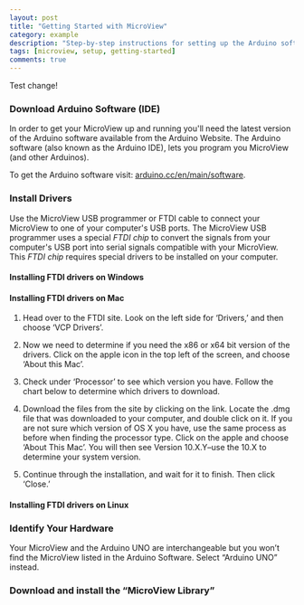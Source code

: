 ```yaml
---
layout: post
title: "Getting Started with MicroView"
category: example
description: "Step-by-step instructions for setting up the Arduino software and connecting it to your MicroView."
tags: [microview, setup, getting-started]
comments: true
---
```


Test change!

### Download Arduino Software (IDE) 

In order to get your MicroView up and running you'll need the latest version of the Arduino software available from the Arduino Website. The Arduino software (also known as the Arduino IDE), lets you program you MicroView (and other Arduinos). 

To get the Arduino software visit: [arduino.cc/en/main/software](arduino.cc/en/main/software).

### Install Drivers

Use the MicroView USB programmer or FTDI cable to connect your MicroView to one of your computer's USB ports. The MicroView USB programmer uses a special _FTDI chip_ to convert the signals from your computer's USB port into serial signals compatible with your MicroView. This _FTDI chip_ requires special drivers to be installed on your computer.


#### Installing FTDI drivers on Windows

#### Installing FTDI drivers on Mac

1. Head over to the FTDI site. Look on the left side for ‘Drivers,’ and then choose ‘VCP Drivers’.

2. Now we need to determine if you need the x86 or x64 bit version of the drivers. Click on the apple icon in the top left of the screen, and choose ‘About this Mac’.

3. Check under ‘Processor’ to see which version you have. Follow the chart below to determine which drivers to download.

4. Download the files from the site by clicking on the link. Locate the .dmg file that was downloaded to your computer, and double click on it. If you are not sure which version of OS X you have, use the same process as before when finding the processor type. Click on the apple and choose ‘About This Mac’. You will then see Version 10.X.Y–use the 10.X to determine your system version.

5. Continue through the installation, and wait for it to finish. Then click ‘Close.’


#### Installing FTDI drivers on Linux


### Identify Your Hardware

Your MicroView and the Arduino UNO are interchangeable but you won’t find the MicroView listed in the Arduino Software. Select “Arduino UNO” instead.

### Download and install the “MicroView Library”
